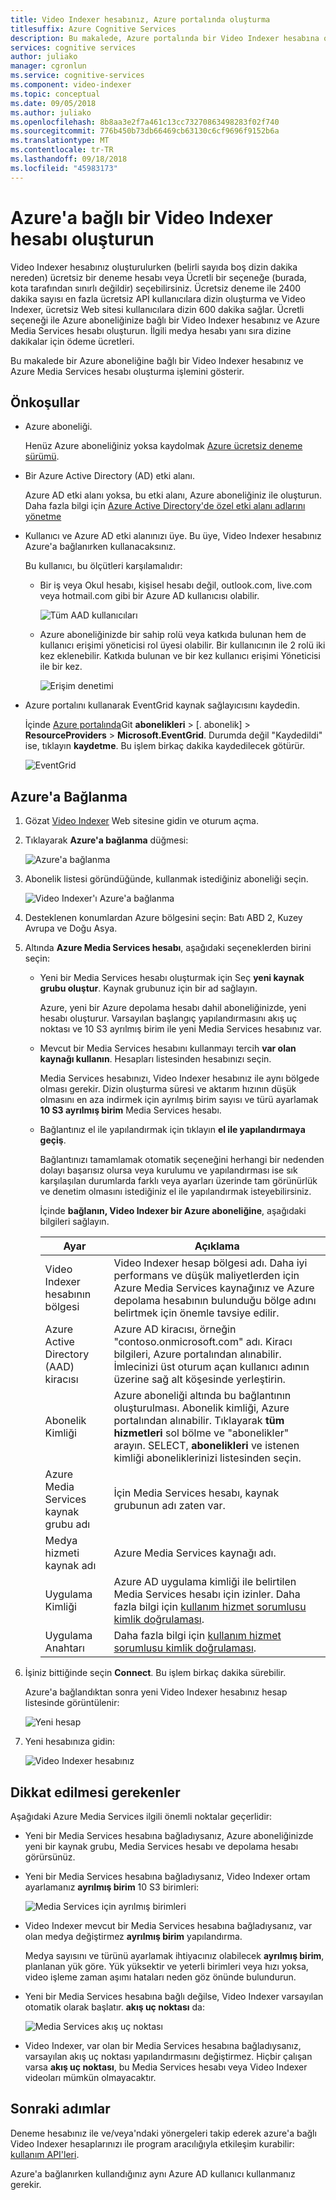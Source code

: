 ```yaml
---
title: Video Indexer hesabınız, Azure portalında oluşturma
titlesuffix: Azure Cognitive Services
description: Bu makalede, Azure portalında bir Video Indexer hesabına oluşturulacağını gösterir.
services: cognitive services
author: juliako
manager: cgronlun
ms.service: cognitive-services
ms.component: video-indexer
ms.topic: conceptual
ms.date: 09/05/2018
ms.author: juliako
ms.openlocfilehash: 8b8aa3e2f7a461c13cc73270863498283f02f740
ms.sourcegitcommit: 776b450b73db66469cb63130c6cf9696f9152b6a
ms.translationtype: MT
ms.contentlocale: tr-TR
ms.lasthandoff: 09/18/2018
ms.locfileid: "45983173"
---
```

# <a name="create-a-video-indexer-account-connected-to-azure"></a>Azure'a bağlı bir Video Indexer hesabı oluşturun

Video Indexer hesabınız oluşturulurken (belirli sayıda boş dizin dakika nereden) ücretsiz bir deneme hesabı veya Ücretli bir seçeneğe (burada, kota tarafından sınırlı değildir) seçebilirsiniz. Ücretsiz deneme ile 2400 dakika sayısı en fazla ücretsiz API kullanıcılara dizin oluşturma ve Video Indexer, ücretsiz Web sitesi kullanıcılara dizin 600 dakika sağlar. Ücretli seçeneği ile Azure aboneliğinize bağlı bir Video Indexer hesabınız ve Azure Media Services hesabı oluşturun. İlgili medya hesabı yanı sıra dizine dakikalar için ödeme ücretleri. 

Bu makalede bir Azure aboneliğine bağlı bir Video Indexer hesabınız ve Azure Media Services hesabı oluşturma işlemini gösterir. 

## <a name="prerequisites"></a>Önkoşullar

* Azure aboneliği. 

    Henüz Azure aboneliğiniz yoksa kaydolmak [Azure ücretsiz deneme sürümü](https://azure.microsoft.com/free/).

* Bir Azure Active Directory (AD) etki alanı. 

    Azure AD etki alanı yoksa, bu etki alanı, Azure aboneliğiniz ile oluşturun. Daha fazla bilgi için [Azure Active Directory'de özel etki alanı adlarını yönetme](../../active-directory/users-groups-roles/domains-manage.md)

* Kullanıcı ve Azure AD etki alanınızı üye. Bu üye, Video Indexer hesabınız Azure'a bağlanırken kullanacaksınız.

    Bu kullanıcı, bu ölçütleri karşılamalıdır:

    * Bir iş veya Okul hesabı, kişisel hesabı değil, outlook.com, live.com veya hotmail.com gibi bir Azure AD kullanıcısı olabilir.
        
        ![Tüm AAD kullanıcıları](./media/create-account/all-aad-users.png)

    *  Azure aboneliğinizde bir sahip rolü veya katkıda bulunan hem de kullanıcı erişimi yöneticisi rol üyesi olabilir. Bir kullanıcının ile 2 rolü iki kez eklenebilir. Katkıda bulunan ve bir kez kullanıcı erişimi Yöneticisi ile bir kez.

        ![Erişim denetimi](./media/create-account/access-control-iam.png)

* Azure portalını kullanarak EventGrid kaynak sağlayıcısını kaydedin.

    İçinde [Azure portalında](https://portal.azure.com/)Git **abonelikleri** > [. abonelik] > **ResourceProviders** > **Microsoft.EventGrid**. Durumda değil "Kaydedildi" ise, tıklayın **kaydetme**. Bu işlem birkaç dakika kaydedilecek götürür. 

    ![EventGrid](./media/create-account/event-grid.png)

## <a name="connect-to-azure"></a>Azure'a Bağlanma

1. Gözat [Video Indexer](https://www.videoindexer.ai/) Web sitesine gidin ve oturum açma.

2. Tıklayarak **Azure'a bağlanma** düğmesi:

    ![Azure'a bağlanma](./media/create-account/connect-to-azure.png)

3. Abonelik listesi göründüğünde, kullanmak istediğiniz aboneliği seçin. 

    ![Video Indexer'ı Azure'a bağlanma](./media/create-account/connect-vi-to-azure-subscription.png)

4. Desteklenen konumlardan Azure bölgesini seçin: Batı ABD 2, Kuzey Avrupa ve Doğu Asya.
5. Altında **Azure Media Services hesabı**, aşağıdaki seçeneklerden birini seçin:

    * Yeni bir Media Services hesabı oluşturmak için Seç **yeni kaynak grubu oluştur**. Kaynak grubunuz için bir ad sağlayın.

        Azure, yeni bir Azure depolama hesabı dahil aboneliğinizde, yeni hesabı oluşturur. Varsayılan başlangıç yapılandırmasını akış uç noktası ve 10 S3 ayrılmış birim ile yeni Media Services hesabınız var.
    * Mevcut bir Media Services hesabını kullanmayı tercih **var olan kaynağı kullanın**. Hesapları listesinden hesabınızı seçin.

        Media Services hesabınızı, Video Indexer hesabınız ile aynı bölgede olması gerekir. Dizin oluşturma süresi ve aktarım hızının düşük olmasını en aza indirmek için ayrılmış birim sayısı ve türü ayarlamak **10 S3 ayrılmış birim** Media Services hesabı.
    * Bağlantınız el ile yapılandırmak için tıklayın **el ile yapılandırmaya geçiş**. 
    
        Bağlantınızı tamamlamak otomatik seçeneğini herhangi bir nedenden dolayı başarısız olursa veya kurulumu ve yapılandırması ise sık karşılaşılan durumlarda farklı veya ayarları üzerinde tam görünürlük ve denetim olmasını istediğiniz el ile yapılandırmak isteyebilirsiniz. 
        
        İçinde **bağlanın, Video Indexer bir Azure aboneliğine**, aşağıdaki bilgileri sağlayın.

        |Ayar|Açıklama|
        |---|---|
        |Video Indexer hesabının bölgesi|Video Indexer hesap bölgesi adı. Daha iyi performans ve düşük maliyetlerden için Azure Media Services kaynağınız ve Azure depolama hesabının bulunduğu bölge adını belirtmek için önemle tavsiye edilir. |
        |Azure Active Directory (AAD) kiracısı|Azure AD kiracısı, örneğin "contoso.onmicrosoft.com" adı. Kiracı bilgileri, Azure portalından alınabilir. İmlecinizi üst oturum açan kullanıcı adının üzerine sağ alt köşesinde yerleştirin.|
        |Abonelik Kimliği|Azure aboneliği altında bu bağlantının oluşturulması. Abonelik kimliği, Azure portalından alınabilir. Tıklayarak **tüm hizmetleri** sol bölme ve "abonelikler" arayın. SELECT, **abonelikleri** ve istenen kimliği aboneliklerinizi listesinden seçin.|
        |Azure Media Services kaynak grubu adı|İçin Media Services hesabı, kaynak grubunun adı zaten var.|
        |Medya hizmeti kaynak adı|Azure Media Services kaynağı adı.|
        |Uygulama Kimliği|Azure AD uygulama kimliği ile belirtilen Media Services hesabı için izinler. Daha fazla bilgi için [kullanım hizmet sorumlusu kimlik doğrulaması](../../media-services/previous/media-services-portal-get-started-with-aad.md#service-principal-authentication).|
        |Uygulama Anahtarı|Daha fazla bilgi için [kullanım hizmet sorumlusu kimlik doğrulaması](../../media-services/previous/media-services-portal-get-started-with-aad.md#service-principal-authentication).|

6. İşiniz bittiğinde seçin **Connect**. Bu işlem birkaç dakika sürebilir. 

    Azure'a bağlandıktan sonra yeni Video Indexer hesabınız hesap listesinde görüntülenir:

    ![Yeni hesap](./media/create-account/new-account.png)

7. Yeni hesabınıza gidin: 

    ![Video Indexer hesabınız](./media/create-account/vi-account.png)

## <a name="considerations"></a>Dikkat edilmesi gerekenler

Aşağıdaki Azure Media Services ilgili önemli noktalar geçerlidir:

* Yeni bir Media Services hesabına bağladıysanız, Azure aboneliğinizde yeni bir kaynak grubu, Media Services hesabı ve depolama hesabı görürsünüz.
* Yeni bir Media Services hesabına bağladıysanız, Video Indexer ortam ayarlamanız **ayrılmış birim** 10 S3 birimleri:

    ![Media Services için ayrılmış birimleri](./media/create-account/ams-reserved-units.png)

* Video Indexer mevcut bir Media Services hesabına bağladıysanız, var olan medya değiştirmez **ayrılmış birim** yapılandırma.

    Medya sayısını ve türünü ayarlamak ihtiyacınız olabilecek **ayrılmış birim**, planlanan yük göre. Yük yüksektir ve yeterli birimleri veya hızı yoksa, video işleme zaman aşımı hataları neden göz önünde bulundurun.

* Yeni bir Media Services hesabına bağlı değilse, Video Indexer varsayılan otomatik olarak başlatır. **akış uç noktası** da:

    ![Media Services akış uç noktası](./media/create-account/ams-streaming-endpoint.png)

* Video Indexer, var olan bir Media Services hesabına bağladıysanız, varsayılan akış uç noktası yapılandırmasını değiştirmez. Hiçbir çalışan varsa **akış uç noktası**, bu Media Services hesabı veya Video Indexer videoları mümkün olmayacaktır.

## <a name="next-steps"></a>Sonraki adımlar

Deneme hesabınız ile ve/veya'ndaki yönergeleri takip ederek azure'a bağlı Video Indexer hesaplarınızı ile program aracılığıyla etkileşim kurabilir: [kullanım API'leri](video-indexer-use-apis.md).

Azure'a bağlanırken kullandığınız aynı Azure AD kullanıcı kullanmanız gerekir.


